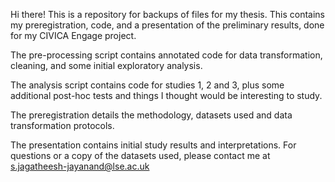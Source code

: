 Hi there! This is a repository for backups of files for my thesis. This contains my preregistration, code, and a presentation of the preliminary results, done for my CIVICA Engage project. 

The pre-processing script contains annotated code for data transformation, cleaning, and some initial exploratory analysis. 

The analysis script contains code for studies 1, 2 and 3, plus some additional post-hoc tests and things I thought would be interesting to study. 

The preregistration details the methodology, datasets used and data transformation protocols. 

The presentation contains initial study results and interpretations. For questions or a copy of the datasets used, please contact me at s.jagatheesh-jayanand@lse.ac.uk

